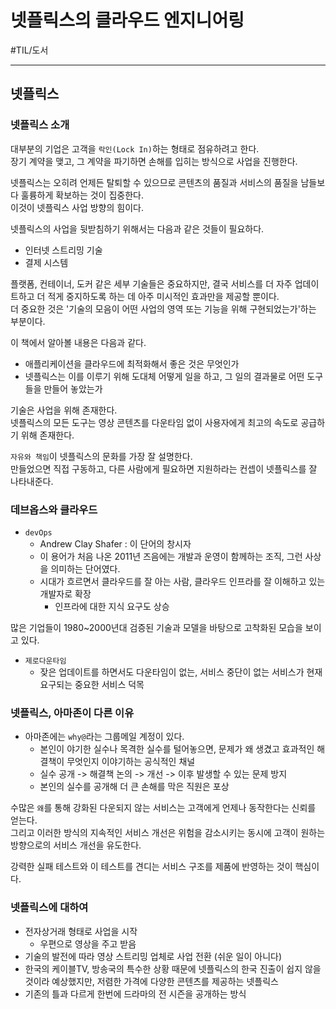 # 넷플릭스의 클라우드 엔지니어링
#TIL/도서

---

## 넷플릭스

### 넷플릭스 소개

대부분의 기업은 고객을 `락인(Lock In)`하는 형태로 점유하려고 한다.  
장기 계약을 맺고, 그 계약을 파기하면 손해를 입히는 방식으로 사업을 진행한다.  

넷플릭스는 오히려 언제든 탈퇴할 수 있으므로 콘텐츠의 품질과 서비스의 품질을 남들보다 훌륭하게 확보하는 것이 집중한다.  
이것이 넷플릭스 사업 방향의 힘이다.  

넷플릭스의 사업을 뒷받침하기 위해서는 다음과 같은 것들이 필요하다.  

- 인터넷 스트리밍 기술
- 결제 시스템

플랫폼, 컨테이너, 도커 같은 세부 기술들은 중요하지만, 결국 서비스를 더 자주 업데이트하고 더 적게 중지하도록 하는 데 아주 미시적인 효과만을 제공할 뿐이다.  
더 중요한 것은 '기술의 모음이 어떤 사업의 영역 또는 기능을 위해 구현되었는가'하는 부분이다.  

이 책에서 알아볼 내용은 다음과 같다.  

- 애플리케이션을 클라우드에 최적화해서 좋은 것은 무엇인가
- 넷플릭스는 이를 이루기 위해 도대체 어떻게 일을 하고, 그 일의 결과물로 어떤 도구들을 만들어 놓았는가

기술은 사업을 위해 존재한다.  
넷플릭스의 모든 도구는 영상 콘텐츠를 다운타임 없이 사용자에게 최고의 속도로 공급하기 위해 존재한다.  

`자유와 책임`이 넷플릭스의 문화를 가장 잘 설명한다.  
만들었으면 직접 구동하고, 다른 사람에게 필요하면 지원하라는 컨셉이 넷플릭스를 잘 나타내준다.  


### 데브옵스와 클라우드

- `devOps`
	- Andrew Clay Shafer : 이 단어의 창시자
	- 이 용어가 처음 나온 2011년 즈음에는 개발과 운영이 함께하는 조직, 그런 사상을 의미하는 단어였다.
	- 시대가 흐르면서 클라우드를 잘 아는 사람, 클라우드 인프라를 잘 이해하고 있는 개발자로 확장
		- 인프라에 대한 지식 요구도 상승

많은 기업들이 1980~2000년대 검증된 기술과 모델을 바탕으로 고착화된 모습을 보이고 있다.  

- `제로다운타임`
	- 잦은 업데이트를 하면서도 다운타임이 없는, 서비스 중단이 없는 서비스가 현재 요구되는 중요한 서비스 덕목


### 넷플릭스, 아마존이 다른 이유

- 아마존에는 `why@`라는 그룹메일 계정이 있다.
	- 본인이 야기한 실수나 목격한 실수를 털어놓으면, 문제가 왜 생겼고 효과적인 해결책이 무엇인지 이야기하는 공식적인 채널
	- 실수 공개 -> 해결책 논의 -> 개선 -> 이후 발생할 수 있는 문제 방지
	- 본인의 실수를 공개해 더 큰 손해를 막은 직원은 포상

수많은 `왜`를 통해 강화된 다운되지 않는 서비스는 고객에게 언제나 동작한다는 신뢰를 얻는다.  
그리고 이러한 방식의 지속적인 서비스 개선은 위험을 감소시키는 동시에 고객이 원하는 방향으로의 서비스 개선을 유도한다.  

강력한 실패 테스트와 이 테스트를 견디는 서비스 구조를 제품에 반영하는 것이 핵심이다.  


### 넷플릭스에 대하여

- 전자상거래 형태로 사업을 시작
	- 우편으로 영상을 주고 받음
- 기술의 발전에 따라 영상 스트리밍 업체로 사업 전환 (쉬운 일이 아니다)
- 한국의 케이블TV, 방송국의 특수한 상황 때문에 넷플릭스의 한국 진출이 쉽지 않을 것이라 예상했지만, 저렴한 가격에 다양한 콘텐츠를 제공하는 넷플릭스
- 기존의 틀과 다르게 한번에 드라마의 전 시즌을 공개하는 방식




















